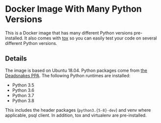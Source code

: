 # Docker Image With Many Python Versions

This is a Docker image that has many different Python versions pre-installed. It also comes with [tox](https://tox.readthedocs.io) so you can easily test your code on several different Python versions.

## Details
The image is based on Ubuntu 18.04. Python packages come from [the Deadsnakes PPA](https://launchpad.net/~deadsnakes/+archive/ubuntu/ppa). The following Python runtimes are installed:

* Python 3.5
* Python 3.6
* Python 3.7
* Python 3.8

This includes the header packages (`python3.{5-8}-dev`) and venv where applicable, psql client. In addition, tox and virtualenv are pre-installed.
